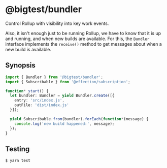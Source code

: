 # @bigtest/bundler

Control Rollup with visibility into key work events.

Also, it isn't enough just to be running Rollup, we have to know that
it is up and running, and when new builds are available. For this, the
`Bundler` interface implements the `receive()` method to get messages about
when a new build is available.

## Synopsis

``` typescript
import { Bundler } from '@bigtest/bundler';
import { Subscribable } from '@effection/subscription';

function* start() {
  let bundler: Bundler = yield Bundler.create([{
    entry: 'src/index.js',
    outFile: 'dist/index.js'
  }]);

  yield Subscribable.from(bundler).forEach(function*(message) {
    console.log('new build happened:', message);
  });
}
```

## Testing

``` shell
$ yarn test
```
